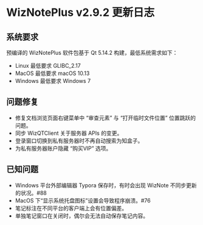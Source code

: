# WizNotePlus v2.9.2 更新日志

## 系统要求

预编译的 WizNotePlus 软件包基于 Qt 5.14.2 构建，最低系统需求如下：

* Linux 最低要求 GLIBC_2.17
* MacOS 最低要求 macOS 10.13
* Windows 最低要求 Windows 7

## 问题修复

* 修复文档浏览页面右键菜单中 “审查元素” 与 “打开临时文件位置” 位置跳跃的问题。
* 同步 WizQTClient 关于服务器 APIs 的变更。
* 登录窗口切换到私有服务器时不再自动搜索为知盒子。
* 为私有服务器账户隐藏 “购买VIP” 选项。

## 已知问题

* Windows 平台外部编辑器 Typora 保存时，有时会出现 WizNote 不同步更新的状况。#88
* MacOS 下“显示系统托盘图标”设置会导致程序崩溃。#76
* 笔记标注在不同平台的客户端上会有位置偏差。
* 单独笔记窗口在关闭时，偶尔会无法自动保存笔记内容。